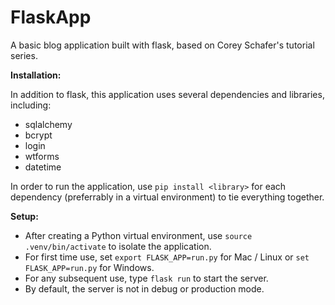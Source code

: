 # FlaskApp

A basic blog application built with flask, based on Corey Schafer's tutorial series.

**Installation:**

In addition to flask, this application uses several dependencies and libraries, including:
- sqlalchemy
- bcrypt
- login
- wtforms
- datetime

In order to run the application, use ``pip install <library>`` for each dependency (preferrably in a virtual environment) to tie everything together.

**Setup:**
- After creating a Python virtual environment, use ``source .venv/bin/activate`` to isolate the application.
- For first time use, set ``export FLASK_APP=run.py`` for Mac / Linux or ``set FLASK_APP=run.py`` for Windows.
- For any subsequent use, type ``flask run`` to start the server.
- By default, the server is not in debug or production mode.

